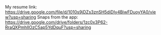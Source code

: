 My resume link: https://drive.google.com/file/d/1010s9jDZs3znSH5diDIy4BiwFDuoyYA0/view?usp=sharing
Snaps from the app: https://drive.google.com/drive/folders/1zc0x3P62-RraQXPmhllOzC5ap5YdDquF?usp=sharing
